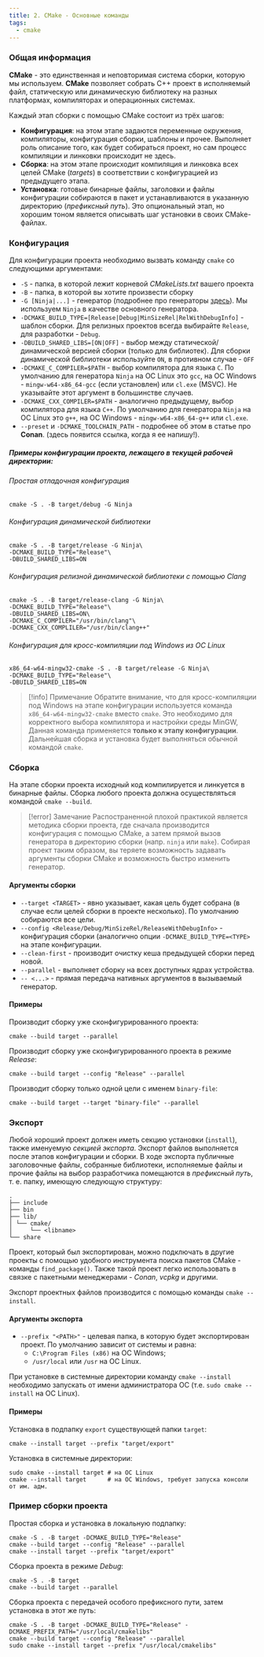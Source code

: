 ```yaml
---
title: 2. CMake - Основные команды
tags:
  - cmake
---
```

### Общая информация
**CMake** - это единственная и неповторимая система сборки, которую мы используем. **CMake** позволяет собрать C++ проект в исполняемый файл, статическую или динамическую библиотеку на разных платформах, компиляторах и операционных системах.

Каждый этап сборки с помощью CMake состоит из трёх шагов:
- **Конфигурация**: на этом этапе задаются переменные окружения, компиляторы, конфигурация сборки, шаблоны и прочее. Выполняет роль описание того, как будет собираться проект, но сам процесс компиляции и линковки происходит не здесь.
- **Сборка**: на этом этапе происходит компиляция и линковка всех целей CMake (*targets*) в соответствии с конфигурацией из предыдущего этапа.
- **Установка**: готовые бинарные файлы, заголовки и файлы конфигурации собираются в пакет и устанавливаются в указанную директорию (*префиксный путь*). Это опциональный этап, но хорошим тоном является описывать шаг установки в своих CMake-файлах.

### Конфигурация
Для конфигурации проекта необходимо вызвать команду `cmake` со следующими аргументами:
- `-S` - папка, в которой лежит корневой *CMakeLists.txt* вашего проекта
- `-B` - папка, в которой вы хотите произвести сборку
- `-G [Ninja|...]` - генератор (подробнее про генераторы [здесь](https://stackoverflow.com/questions/25941536/what-is-a-cmake-generator)). Мы используем `Ninja` в качестве основного генератора.
- `-DCMAKE_BUILD_TYPE=[Release|Debug|MinSizeRel|RelWithDebugInfo]` - шаблон сборки. Для релизных проектов всегда выбирайте `Release`, для разработки - `Debug`.
- `-DBUILD_SHARED_LIBS=[ON|OFF]` - выбор между статической/динамической версией сборки (только для библиотек). Для сборки динамической библиотеки используйте `ON`, в противном случае - `OFF`
- `-DCMAKE_C_COMPILER=$PATH` - выбор компилятора для языка `C`. По умолчанию для генератора `Ninja` на ОС Linux это `gcc`, на ОС Windows - `mingw-w64-x86_64-gcc` (если установлен) или `cl.exe` (MSVC). Не указывайте этот аргумент в большинстве случаев.
- `-DCMAKE_CXX_COMPILER=$PATH` - аналогично предыдущему, выбор компилятора для языка `C++`. По умолчанию для генератора `Ninja` на ОС Linux это `g++`, на ОС Windows - `mingw-w64-x86_64-g++` или `cl.exe`.
- `--preset` и `-DCMAKE_TOOLCHAIN_PATH` - подробнее об этом в статье про **Conan**. (здесь появится ссылка, когда я ее напишу!).

##### Примеры конфигурации проекта, лежащего в текущей рабочей директории:
###### Простая отладочная конфигурация
```shell
cmake -S . -B target/debug -G Ninja
```

###### Конфигурация динамической библиотеки 
```shell
cmake -S . -B target/release -G Ninja\
-DCMAKE_BUILD_TYPE="Release"\
-DBUILD_SHARED_LIBS=ON
```

###### Конфигурация релизной динамической библиотеки с помощью Clang
```shell
cmake -S . -B target/release-clang -G Ninja\
-DCMAKE_BUILD_TYPE="Release"\
-DBUILD_SHARED_LIBS=ON\
-DCMAKE_C_COMPILER="/usr/bin/clang"\
-DCMAKE_CXX_COMPLILER="/usr/bin/clang++"
```

###### Конфигурация для кросс-компиляции под Windows из ОС Linux
```shell
x86_64-w64-mingw32-cmake -S . -B target/release -G Ninja\
-DCMAKE_BUILD_TYPE="Release"\
-DBUILD_SHARED_LIBS=ON
```

> [!info] Примечание
> Обратите внимание, что для кросс-компиляции под Windows на этапе конфигурации используется команда `x86_64-w64-mingw32-cmake` вместо `cmake`. Это необходимо для корректного выбора компилятора и настройки среды MinGW, 
> Данная команда применяется **только к этапу конфигурации**. Дальнейшая сборка и установка будет выполняться обычной командой `cmake`.

### Сборка
На этапе сборки проекта исходный код компилируется и линкуется в бинарные файлы. 
Сборка любого проекта должна осуществляться командой `cmake --build`.

> [!error] Замечание
> Распостраненной плохой практикой является методика сборки проекта, где сначала производится конфигурация с помощью CMake, а затем прямой вызов генератора в директорию сборки (напр. `ninja` или `make`).
> Собирая проект таким образом, вы теряете возможность задавать аргументы сборки CMake и возможность быстро изменить генератор.

#### Аргументы сборки
- `--target <TARGET>` - явно указывает, какая цель будет собрана (в случае если целей сборки в проекте несколько). По умолчанию собираются все цели.
- `--config <Release/Debug/MinSizeRel/ReleaseWithDebugInfo>` - конфигурация сборки (аналогично опции `-DCMAKE_BUILD_TYPE=<TYPE>` на этапе конфигурации.
- `--clean-first` - производит очистку кеша предыдущей сборки перед новой.
- `--parallel` - выполняет сборку на всех доступных ядрах устройства.
- `-- <...>` - прямая передача нативных аргументов в вызываемый генератор. 

#### Примеры
Производит сборку уже сконфигурированного проекта:
```shell
cmake --build target --parallel
```

Производит сборку уже сконфигурированного проекта в режиме *Release*:
```shell
cmake --build target --config "Release" --parallel
```

Производит сборку только одной цели с именем `binary-file`:
```shell
cmake --build target --target "binary-file" --parallel
```

### Экспорт
Любой хороший проект должен иметь секцию установки (`install`), также именуемую *секцией экспорта*. 
Экспорт файлов выполняется после этапов конфигурации и сборки. В ходе экспорта публичные заголовочные файлы, собранные библиотеки, исполняемые файлы и прочие файлы на выбор разработчика помещаются в *префиксный путь*, т. е. папку, имеющую следующую структуру:
```
. 
├── include 
├── bin 
├── lib/ 
│ └── cmake/ 
│     └── <libname> 
└── share
```
Проект, который был экспортирован, можно подключать в другие проекты с помощью удобного инструмента поиска пакетов CMake -  команды `find_package()`. Также такой проект легко использовать в связке с пакетными менеджерами - *Conan*, *vcpkg* и другими.

Экспорт проектных файлов производится с помощью команды `cmake --install`.
#### Аргументы экспорта
- `--prefix "<PATH>"` - целевая папка, в которую будет экспортирован проект. По умолчанию зависит от системы и равна:
	- `C:\Program Files (x86)` на ОС Windows;
	- `/usr/local` или `/usr` на ОС Linux.

При установке в системные директории команду `cmake --install` необходимо запускать от имени администратора ОС (т.е. `sudo cmake --install` на ОС Linux).

#### Примеры
Установка в подпапку `export` существующей папки `target`:
```shell
cmake --install target --prefix "target/export"
```

Установка в системные директории:
```shell
sudo cmake --install target # на ОС Linux
cmake --install target      # на ОС Windows, требует запуска консоли от им. адм.
```

### Пример сборки проекта
Простая сборка и установка в локальную подпапку:
```shell
cmake -S . -B target -DCMAKE_BUILD_TYPE="Release"
cmake --build target --config "Release" --parallel
cmake --install target --prefix "target/export"
```

Сборка проекта в режиме *Debug*:
```shell
cmake -S . -B target 
cmake --build target --parallel
```

Сборка проекта с передачей особого префиксного пути, затем установка в этот же путь:
```shell
cmake -S . -B target -DCMAKE_BUILD_TYPE="Release" -DCMAKE_PREFIX_PATH="/usr/local/cmakelibs"
cmake --build target --config "Release" --parallel
sudo cmake --install target --prefix "/usr/local/cmakelibs"
```